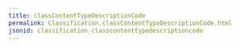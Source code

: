 ```yaml
---
title: classContentTypeDescriptionCode
permalink: Classification.classContentTypeDescriptionCode.html
jsonid: classification_classcontenttypedescriptioncode
---
```

